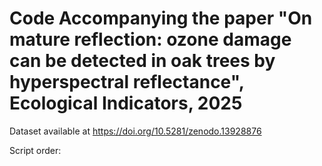# Code Accompanying the paper "On mature reflection: ozone damage can be detected in oak trees by hyperspectral reflectance", Ecological Indicators, 2025
Dataset available at https://doi.org/10.5281/zenodo.13928876

Script order: 
